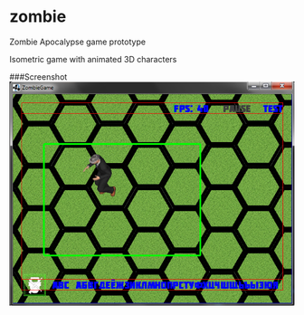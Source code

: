 # zombie
Zombie Apocalypse game prototype

Isometric game with animated 3D characters

###Screenshot
<img src="https://github.com/sergey-rubtsov/zombie/blob/master/screenshot.png"/><br/>